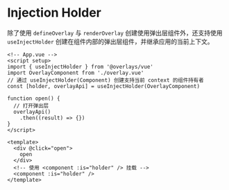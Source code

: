 # Injection Holder

除了使用 `defineOverlay` 与 `renderOverlay` 创建使用弹出层组件外，还支持使用 `useInjectHolder` 创建在组件内部的弹出层组件，并继承应用的当前上下文。

```vue
<!-- App.vue -->
<script setup>
import { useInjectHolder } from '@overlays/vue'
import OverlayComponent from './overlay.vue'
// 通过 useInjectHolder(Component) 创建支持当前 context 的组件持有者
const [holder, overlayApi] = useInjectHolder(OverlayComponent)

function open() {
  // 打开弹出层
  overlayApi()
    .then((result) => {})
}
</script>

<template>
  <div @click="open">
    open
  </div>
  <!-- 使用 <component :is="holder" /> 挂载 -->
  <component :is="holder" />
</template>
```

